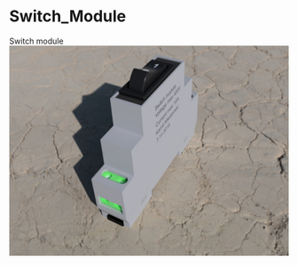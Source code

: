 # Switch_Module
Switch module 
![](https://github.com/Kamilkim/Switch_Module/blob/master/Switch_Module.jpg)
